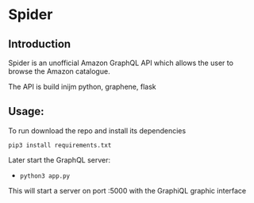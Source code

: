 # Spider

## Introduction

Spider is an unofficial Amazon GraphQL API which allows the user to browse the Amazon catalogue.

The API is build inijm python, graphene, flask


## Usage:

To run download the repo and install its dependencies

```pip3 install requirements.txt```

Later start the GraphQL server:

- `python3 app.py`

This will start a server on port :5000 with the GraphiQL graphic interface